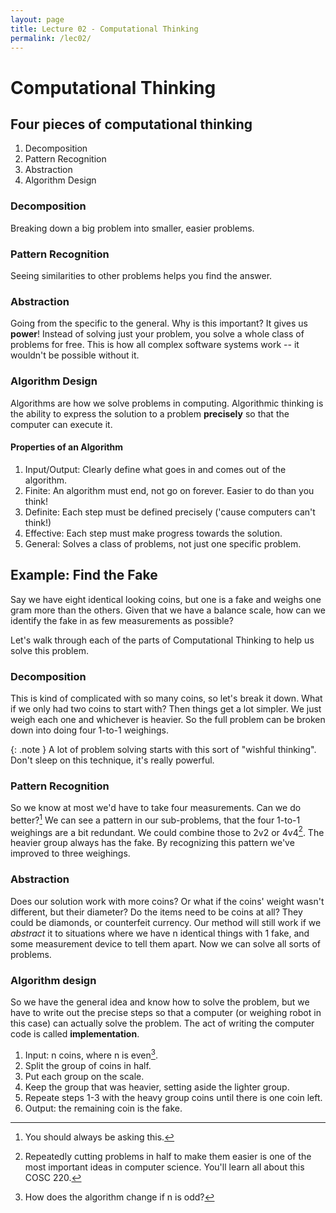 ```yaml
---
layout: page
title: Lecture 02 - Computational Thinking
permalink: /lec02/
---
```

# Computational Thinking

## Four pieces of computational thinking
1. Decomposition
2. Pattern Recognition
3. Abstraction
4. Algorithm Design

### Decomposition
Breaking down a big problem into smaller, easier problems.

### Pattern Recognition
Seeing similarities to other problems helps you find the answer.

### Abstraction
Going from the specific to the general.
Why is this important? It gives us **power**!
Instead of solving just your problem, you solve a whole class of problems for
free. This is how all complex software systems work -- it wouldn't be possible
without it.

### Algorithm Design
Algorithms are how we solve problems in computing. Algorithmic thinking is the
ability to express the solution to a problem **precisely** so that the computer
can execute it.

#### Properties of an Algorithm
1. Input/Output: Clearly define what goes in and comes out of the algorithm.
2. Finite: An algorithm must end, not go on forever. Easier to do than you think!
3. Definite: Each step must be defined precisely ('cause computers can't think!)
4. Effective: Each step must make progress towards the solution.
5. General: Solves a class of problems, not just one specific problem.

## Example: Find the Fake

Say we have eight identical looking coins, but one is a fake and weighs one
gram more than the others.  Given that we have a balance scale, how can we
identify the fake in as few measurements as possible?

Let's walk through each of the parts of Computational Thinking to help us solve
this problem.

### Decomposition

This is kind of complicated with so many coins, so let's break it down. What
if we only had two coins to start with? Then things get a lot simpler. We just
weigh each one and whichever is heavier. So the full problem can be broken down
into doing four 1-to-1 weighings.

{: .note }
A lot of problem solving starts with this sort of "wishful thinking". Don't
sleep on this technique, it's really powerful.

### Pattern Recognition

So we know at most we'd have to take four measurements. Can we do better?[^1] We
can see a pattern in our sub-problems, that the four 1-to-1 weighings are a bit
redundant. We could combine those to 2v2 or 4v4[^2]. The heavier group always has
the fake. By recognizing this pattern we've improved to three weighings.

[^1]: You should always be asking this.
[^2]: Repeatedly cutting problems in half to make them easier is one of the most
    important ideas in computer science. You'll learn all about this COSC 220.

### Abstraction

Does our solution work with more coins? Or what if the coins' weight wasn't
different, but their diameter? Do the items need to be coins at all? They could
be diamonds, or counterfeit currency. Our method will still work if we
*abstract* it to situations where we have n identical things with 1 fake, and
some measurement device to tell them apart. Now we can solve all sorts of
problems.

### Algorithm design

So we have the general idea and know how to solve the problem, but we have to
write out the precise steps so that a computer (or weighing robot in this case)
can actually solve the problem. The act of writing the computer code is called
**implementation**.

1. Input: n coins, where n is even[^3].
2. Split the group of coins in half.
3. Put each group on the scale.
4. Keep the group that was heavier, setting aside the lighter group.
5. Repeate steps 1-3 with the heavy group coins until there is one coin left.
6. Output: the remaining coin is the fake.

[^3]: How does the algorithm change if n is odd?
